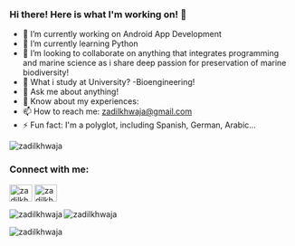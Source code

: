 ### Hi there! Here is what I'm working on!  👋


- 🔭 I’m currently working on Android App Development
- 🌱 I’m currently learning Python 
- 👯 I’m looking to collaborate on anything that integrates programming and marine science as i share deep passion for preservation of marine biodiversity!
- 🤔 What i study at University? -Bioengineering!
- 💬 Ask me about anything!
- 📄 Know about my experiences: 
- 📫 How to reach me: zadilkhwaja@gmail.com
- ⚡ Fun fact: I'm a polyglot, including Spanish, German, Arabic...

<p align="left"> <img src="https://komarev.com/ghpvc/?username=zadilkhwaja&label=Profile%20views&color=0e75b6&style=flat" alt="zadilkhwaja" /> </p>

<h3 align="left">Connect with me:</h3>
<p align="left">
<a href="https://linkedin.com/in/zadilkhwaja" target="blank"><img align="center" src="https://cdn.jsdelivr.net/npm/simple-icons@3.0.1/icons/linkedin.svg" alt="zadilkhwaja" height="30" width="40" /></a>
<a href="https://kaggle.com/zadilkhwaja" target="blank"><img align="center" src="https://cdn.jsdelivr.net/npm/simple-icons@3.0.1/icons/kaggle.svg" alt="zadilkhwaja" height="30" width="40" /></a>
</p>

<p><img align="left" src="https://github-readme-stats.vercel.app/api/top-langs?username=zadilkhwaja&show_icons=true&locale=en&layout=compact" alt="zadilkhwaja" /></p>

<p><img align="center" src="https://github-readme-stats.vercel.app/api?username=zadilkhwaja&show_icons=true&locale=en" alt="zadilkhwaja" /></p>

<p><img align="center" src="https://github-readme-streak-stats.herokuapp.com/?user=zadilkhwaja&" alt="zadilkhwaja" /></p>

